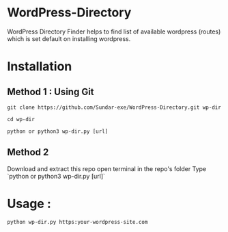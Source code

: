 # WordPress-Directory
WordPress Directory Finder helps to find list of available wordpress (routes) which is set default on installing wordpress.

# Installation

<h2>Method 1 : Using Git</h2>

```
git clone https://github.com/Sundar-exe/WordPress-Directory.git wp-dir
```
```
cd wp-dir
```
```
python or python3 wp-dir.py [url]
```

<h2>Method 2 </h2>
Download and extract this repo
open terminal in the repo's folder
Type `python or python3 wp-dir.py [url]`

# Usage :
```
python wp-dir.py https:your-wordpress-site.com
```
